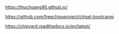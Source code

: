 https://thuchoang90.github.io/

https://github.com/freechipsproject/chisel-bootcamp

https://chipyard.readthedocs.io/en/latest/
